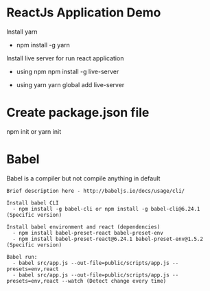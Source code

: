 # ReactJs Application Demo

Install yarn
 - npm install -g yarn

Install live server for run react application

 - using npm 
    npm install -g live-server

 - using yarn
    yarn global add live-server

# Create package.json file

   npm init or yarn init

# Babel

  Babel is a compiler but not compile anything in default
    
    Brief description here - http://babeljs.io/docs/usage/cli/

    Install babel CLI 
      - npm install -g babel-cli or npm install -g babel-cli@6.24.1 (Specific version)

    Install babel environment and react (dependencies)
      - npm install babel-preset-react babel-preset-env
      - npm install babel-preset-react@6.24.1 babel-preset-env@1.5.2 (Specific version)

    Babel run:
      - babel src/app.js --out-file=public/scripts/app.js --presets=env,react
      - babel src/app.js --out-file=public/scripts/app.js --presets=env,react --watch (Detect change every time)

      